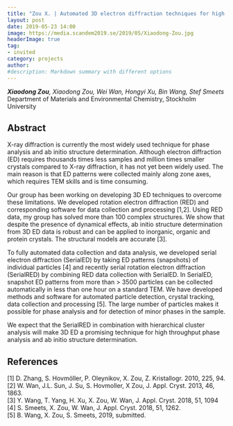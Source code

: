 ```yaml
---
title: "Zou X. | Automated 3D electron diffraction techniques for high-throughput phase analysis and ab initio structure determination – from inorganics to proteins"
layout: post
date: 2019-05-23 14:00
image: https://media.scandem2019.se/2019/05/Xiaodong-Zou.jpg
headerImage: true
tag:
- invited
category: projects
author:
#description: Markdown summary with different options
---
```


_**Xiaodong Zou**, Xiaodong Zou, Wei Wan, Hongyi Xu, Bin Wang, Stef Smeets_<br/>
Department of Materials and Environmental Chemistry, Stockholm University<br/>

## Abstract

X-ray diffraction is currently the most widely used technique for phase analysis and ab initio structure determination. Although electron diffraction (ED) requires thousands times less samples and million times smaller crystals compared to X-ray diffraction, it has not yet been widely used. The main reason is that ED patterns were collected mainly along zone axes, which requires TEM skills and is time consuming.<br/>

Our group has been working on developing 3D ED techniques to overcome these limitations. We developed rotation electron diffraction (RED) and corresponding software for data collection and processing [1,2]. Using RED data, my group has solved more than 100 complex structures. We show that despite the presence of dynamical effects, ab initio structure determination from 3D ED data is robust and can be applied to inorganic, organic and protein crystals. The structural models are accurate [3].<br/>

To fully automated data collection and data analysis, we developed serial electron diffraction (SerialED) by taking ED patterns (snapshots) of individual particles [4] and recently serial rotation electron diffraction (SerialRED) by combining RED data collection with SerialED.  In SerialED, snapshot ED patterns from more than > 3500 particles can be collected automatically in less than one hour on a standard TEM. We have developed methods and software for automated particle detection, crystal tracking, data collection and processing [5]. The large number of particles makes it possible for phase analysis and for detection of minor phases in the sample.<br/>

We expect that the SerialRED in combination with hierarchical cluster analysis will make 3D ED a promising technique for high throughput phase analysis and ab initio structure determination.<br/>

## References

[1]	D. Zhang, S. Hovmöller, P. Oleynikov, X. Zou, Z. Kristallogr. 2010, 225, 94.<br/>
[2]	W. Wan, J.L. Sun, J. Su, S. Hovmoller, X Zou, J. Appl. Cryst. 2013, 46, 1863.<br/>
[3]	   Y.  Wang, T. Yang, H. Xu, X. Zou, W. Wan, J. Appl. Cryst. 2018, 51, 1094 <br/>
[4]	S. Smeets, X. Zou, W. Wan, J. Appl. Cryst. 2018, 51, 1262.<br/>
[5]	B. Wang, X. Zou, S. Smeets, 2019, submitted.<br/>
